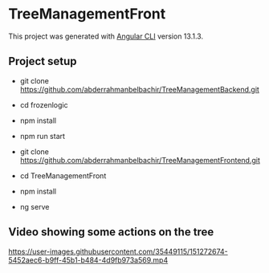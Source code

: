 # TreeManagementFront

This project was generated with [Angular CLI](https://github.com/angular/angular-cli) version 13.1.3.

## Project setup
- git clone https://github.com/abderrahmanbelbachir/TreeManagementBackend.git
- cd frozenlogic
- npm install
- npm run start

- git clone https://github.com/abderrahmanbelbachir/TreeManagementFrontend.git
- cd TreeManagementFront
- npm install
- ng serve


## Video showing some actions on the tree

https://user-images.githubusercontent.com/35449115/151272674-5452aec6-b9ff-45b1-b484-4d9fb973a569.mp4

